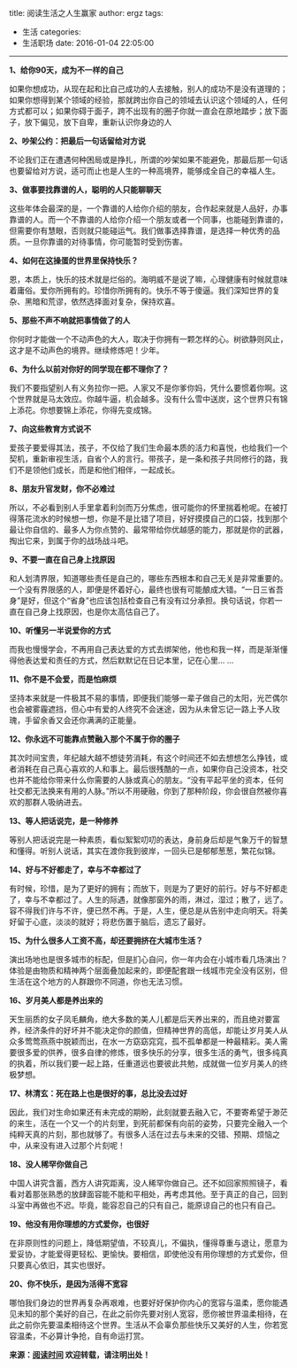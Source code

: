 title: 阅读生活之人生赢家
author: ergz
tags:
  - 生活
categories:
  - 生活职场
date: 2016-01-04 22:05:00
---
**1、给你90天，成为不一样的自己**

如果你想成功，从现在起和比自己成功的人去接触，别人的成功不是没有道理的；如果你想得到某个领域的经验，那就跨出你自己的领域去认识这个领域的人，任何方式都可以；如果你碍于面子，跨不出现有的圈子你就一直会在原地踏步；放下面子，放下偏见，放下自卑，重新认识你身边的人  

**2、吵架公约：把最后一句话留给对方说**

不论我们正在遭遇何种困局或是挣扎，所谓的吵架如果不能避免，那最后那一句话也要留给对方说，适可而止也是人生的一种高境界，能够成全自己的幸福人生。

<!--more-->

**3、做事要找靠谱的人，聪明的人只能聊聊天**

这些年体会最深的是，一个靠谱的人给你介绍的朋友，合作起来就是人品好，办事靠谱的人。而一个不靠谱的人给你介绍一个朋友或者一个同事，也能碰到靠谱的，但需要你有慧眼，否则就只能碰运气。我们做事选择靠谱，是选择一种优秀的品质。一旦你靠谱的对待事情，你可能暂时受到伤害。

**4、如何在这操蛋的世界里保持快乐？**
  
恩，本质上，快乐的技术就是烂俗的。海明威不是说了嘛，心理健康有时候就意味着庸俗。爱你所拥有的。珍惜你所拥有的。快乐不等于傻逼。我们深知世界的复杂、黑暗和荒谬，依然选择面对复杂，保持欢喜。

**5、那些不声不响就把事情做了的人** 

你何时才能做一个不动声色的大人，取决于你拥有一颗怎样的心。树欲静则风止，这才是不动声色的境界。继续修炼吧！少年。

**6、为什么以前对你好的同学现在都不理你了？**  

我们不要指望别人有义务拉你一把。人家又不是你爹你妈，凭什么要惯着你啊。这个世界就是马太效应。你越牛逼，机会越多。没有什么雪中送炭，这个世界只有锦上添花。你想要锦上添花，你得先变成锦。

**7、向这些教育方式说不**  

爱孩子要爱得其法，孩子，不仅给了我们生命最本质的活力和喜悦，也给我们一个契机，重新审视生活，自省个人的言行。带孩子，是一条和孩子共同修行的路，我们不是领他们成长，而是和他们相伴，一起成长。

**8、朋友升官发财，你不必难过**

所以，不必看到别人手里拿着利剑而万分焦虑，很可能你的怀里揣着枪呢。在被打得落花流水的时候想一想，你是不是比错了项目，好好摸摸自己的口袋，找到那个最让你自信的、最多人为你点赞的、最常带给你优越感的能力，那就是你的武器，掏出它来，到属于你的战场战斗吧。

**9、不要一直在自己身上找原因** 

和人划清界限，知道哪些责任是自己的，哪些东西根本和自己无关是非常重要的。一个没有界限感的人，即便是怀着好心，最终也很有可能酿成大错。“一日三省吾身”是好，但这个“省身”也应该包括检查自己有没有过分承担。换句话说，你若一直在自己身上找原因，也是你太高估自己了。

**10、听懂另一半说爱你的方式** 

而我也慢慢学会，不再用自己表达爱的方式去绑架他，他也和我一样，而是渐渐懂得他表达爱和责任的方式，然后默默记在日记本里，记在心里... ...

**11、你不是不会爱，而是怕麻烦**

坚持本来就是一件极其不易的事情，即便我们能够一辈子做自己的太阳，光芒偶尔也会被雾霾遮挡，但心中有爱的人终究不会迷途，因为从未曾忘记一路上予人玫瑰，手留余香又会还你满满的正能量。

**12、你永远不可能靠点赞融入那个不属于你的圈子** 

其次时间宝贵，年纪越大越不想徒劳消耗，有这个时间还不如去想想怎么挣钱，或者消耗在自己真心喜欢的人和事上。最后很残酷的一点，如果你自己没资本，社交也并不能给你带来什么你需要的人脉或真心的朋友。“没有平起平坐的资本，任何社交都无法换来有用的人脉。”所以不用硬融，你到了那种阶段，你会很自然被你喜欢的那群人吸纳进去。

**13、等人把话说完，是一种修养**

等别人把话说完是一种素质，看似絮絮叨叨的表达，身前身后却是气象万千的智慧和懂得。听别人说话，其实在渡你我到彼岸，一回头已是郁郁葱葱，繁花似锦。

**14、好与不好都走了，幸与不幸都过了** 

有时候，珍惜，是为了更好的拥有；而放下，则是为了更好的前行。好与不好都走了，幸与不幸都过了。人生的际遇，就像那窗外的雨，淋过，湿过；散了，远了。容不得我们许与不许，便已然不再。于是，人生，便总是从告别中走向明天。将美好留于心底，淡淡的就好；将悲伤置于脑后，遗忘了最好。

**15、为什么很多人工资不高，却还要拥挤在大城市生活？**

演出场地也是很多城市的标配，但是扪心自问，你一年内会在小城市看几场演出？体验是由物质和精神两个层面叠加起来的，即便配套跟一线城市完全没有区别，但生活在这个地方的人群跟你不同道，你也无法习惯。

**16、岁月美人都是养出来的** 

天生丽质的女子凤毛麟角，绝大多数的美人儿都是后天养出来的，而且绝对要富养，经济条件的好坏并不能决定你的颜值，但精神世界的高低，却能让岁月美人从众多莺莺燕燕中脱颖而出，在水一方窈窈窕窕，孤不孤单都是一种最精彩。美人需要很多爱的供养，很多自律的修炼，很多快乐的分享，很多生活的勇气，很多纯真的执着，所以我们要一起上路，任重道远也要彼此共勉，成就做一位岁月美人的终极梦想。

**17、林清玄：死在路上也是很好的事，总比没去过好** 

因此，我们对生命如果还有未完成的期盼，此刻就要去融入它，不要寄希望于渺茫的来生，活在一个又一个的片刻里，到死前都保有向前的姿势，只要完全融入一个纯粹天真的片刻，那也就够了。有很多人活在过去与未来的交错、预期、烦恼之中，从来没有进入过那个片刻呢！

**18、没人稀罕你做自己**  

中国人讲究含蓄，西方人讲究距离，没人稀罕你做自己。还不如回家照照镜子，看看对着那张熟悉的放肆面容能不能和平相处，再考虑其他。至于真正的自己，回到斗室中再做也不迟。毕竟，能容忍自己的只有自己，能原谅自己的也只有自己。

**19、他没有用你理想的方式爱你，也很好** 

在非原则性的问题上，降低期望值，不较真儿，不偏执，懂得尊重与退让，愿意为爱妥协，才能爱得更轻松、更愉快。要相信，即使他没有用你理想的方式爱你，但只要真心依旧，其实也很好。

**20、你不快乐，是因为活得不宽容** 

哪怕我们身边的世界再复杂再艰难，也要好好保护你内心的宽容与温柔，愿你能遇见未知的那个美好的自己，在此之前你先要对别人宽容，愿你被世界温柔相待，在此之前你先要温柔相待这个世界。生活从不会辜负那些快乐又美好的人生，你若宽容温柔，不必算计争抢，自有命运打赏。

**来源：[阅读时间](http://www.timetimetime.net/)
欢迎转载，请注明出处！**